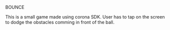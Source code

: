BOUNCE

This is a small game made using corona SDK. User has to tap on the screen to dodge the obstacles comming in front of the ball.
